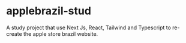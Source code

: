 # applebrazil-stud
A study project that use Next Js, React, Tailwind and Typescript to re-create the apple store brazil website.
